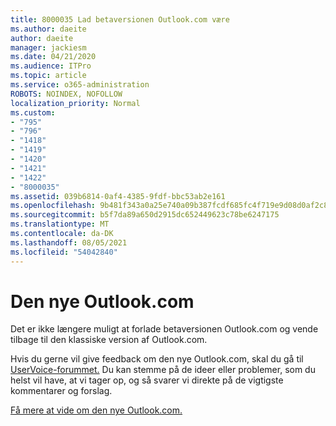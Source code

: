 ```yaml
---
title: 8000035 Lad betaversionen Outlook.com være
ms.author: daeite
author: daeite
manager: jackiesm
ms.date: 04/21/2020
ms.audience: ITPro
ms.topic: article
ms.service: o365-administration
ROBOTS: NOINDEX, NOFOLLOW
localization_priority: Normal
ms.custom:
- "795"
- "796"
- "1418"
- "1419"
- "1420"
- "1421"
- "1422"
- "8000035"
ms.assetid: 039b6814-0af4-4385-9fdf-bbc53ab2e161
ms.openlocfilehash: 9b481f343a0a25e740a09b387fcdf685fc4f719e9d08d0af2c885f7441ff1b23
ms.sourcegitcommit: b5f7da89a650d2915dc652449623c78be6247175
ms.translationtype: MT
ms.contentlocale: da-DK
ms.lasthandoff: 08/05/2021
ms.locfileid: "54042840"
---
```

# <a name="the-new-outlookcom"></a>Den nye Outlook.com

Det er ikke længere muligt at forlade betaversionen Outlook.com og vende tilbage til den klassiske version af Outlook.com.
  
Hvis du gerne vil give feedback om den nye Outlook.com, skal du gå til [UserVoice-forummet.](https://go.microsoft.com/fwlink/p/?linkid=851599) Du kan stemme på de ideer eller problemer, som du helst vil have, at vi tager op, og så svarer vi direkte på de vigtigste kommentarer og forslag.
  
[Få mere at vide om den nye Outlook.com.](https://go.microsoft.com/fwlink/p/?linkid=874356)
  